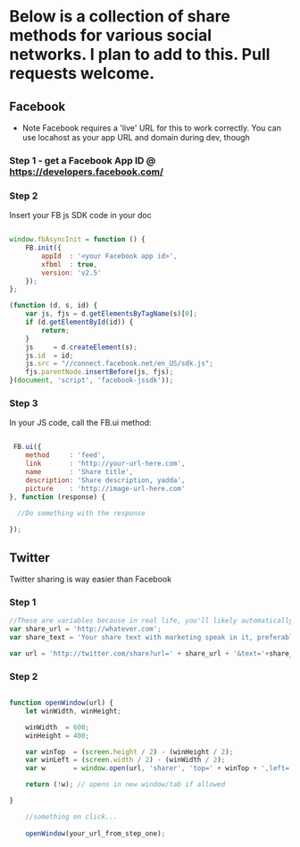 # Below is a collection of share methods for various social networks. I plan to add to this. Pull requests welcome.

## Facebook
* Note Facebook requires a 'live' URL for this to work correctly. You can use locahost as your app URL and domain during dev, though

### Step 1 - get a Facebook App ID @ https://developers.facebook.com/

### Step 2

Insert your FB js SDK code in your doc

```javascript

window.fbAsyncInit = function () {
    FB.init({
        appId  : '<your Facebook app id>',
        xfbml  : true,
        version: 'v2.5'
    });
};

(function (d, s, id) {
    var js, fjs = d.getElementsByTagName(s)[0];
    if (d.getElementById(id)) {
        return;
    }
    js     = d.createElement(s);
    js.id  = id;
    js.src = "//connect.facebook.net/en_US/sdk.js";
    fjs.parentNode.insertBefore(js, fjs);
}(document, 'script', 'facebook-jssdk'));

```

### Step 3

In your JS code, call the FB.ui method:

```javascript

 FB.ui({
    method     : 'feed',
    link       : 'http://your-url-here.com',
    name       : 'Share title',
    description: 'Share description, yadda',
    picture    : 'http://image-url-here.com'
}, function (response) {
  
  //Do something with the response

});

```

## Twitter

Twitter sharing is way easier than Facebook

### Step 1

```javascript
//These are variables because in real life, you'll likely automatically create these elsewhere in your app.
var share_url = 'http://whatever.com';
var share_text = 'Your share text with marketing speak in it, preferably.';

var url = 'http://twitter.com/share?url=' + share_url + '&text='+share_text;

```
### Step 2

```javascript

function openWindow(url) {
    let winWidth, winHeight;

    winWidth  = 600;
    winHeight = 400;

    var winTop  = (screen.height / 2) - (winHeight / 2);
    var winLeft = (screen.width / 2) - (winWidth / 2);
    var w       = window.open(url, 'sharer', 'top=' + winTop + ',left=' + winLeft + ',toolbar=0,status=0,width=' + winWidth + ',height=' + winHeight);

    return (!w); // opens in new window/tab if allowed

}

    //something on click...
    
    openWindow(your_url_from_step_one);
```
